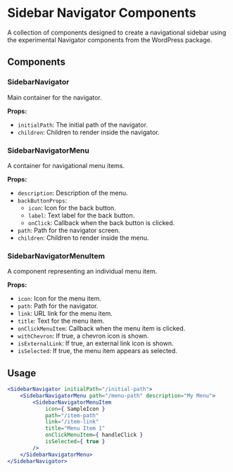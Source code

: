 # Sidebar Navigator Components

A collection of components designed to create a navigational sidebar using the experimental Navigator components from the WordPress package.

## Components

### SidebarNavigator

Main container for the navigator.

**Props:**

- `initialPath`: The initial path of the navigator.
- `children`: Children to render inside the navigator.

### SidebarNavigatorMenu

A container for navigational menu items.

**Props:**

- `description`: Description of the menu.
- `backButtonProps`:
  - `icon`: Icon for the back button.
  - `label`: Text label for the back button.
  - `onClick`: Callback when the back button is clicked.
- `path`: Path for the navigator screen.
- `children`: Children to render inside the menu.

### SidebarNavigatorMenuItem

A component representing an individual menu item.

**Props:**

- `icon`: Icon for the menu item.
- `path`: Path for the navigator.
- `link`: URL link for the menu item.
- `title`: Text for the menu item.
- `onClickMenuItem`: Callback when the menu item is clicked.
- `withChevron`: If true, a chevron icon is shown.
- `isExternalLink`: If true, an external link icon is shown.
- `isSelected`: If true, the menu item appears as selected.

## Usage

```jsx
<SidebarNavigator initialPath="/initial-path">
	<SidebarNavigatorMenu path="/menu-path" description="My Menu">
		<SidebarNavigatorMenuItem
			icon={ SampleIcon }
			path="/item-path"
			link="/item-link"
			title="Menu Item 1"
			onClickMenuItem={ handleClick }
			isSelected={ true }
		/>
	</SidebarNavigatorMenu>
</SidebarNavigator>
```
